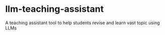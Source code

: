 # llm-teaching-assistant
A teaching assistant tool to help students revise and learn vast topic using LLMs
